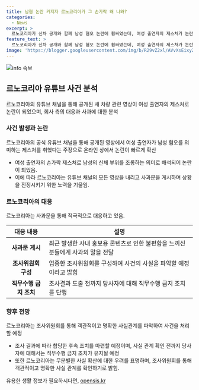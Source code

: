 ```yaml
---
title: 남혐 논란 커지자 르노코리아가 그 손가락 왜 나와?
categories:
  - News
excerpt: >
  르노코리아가 신차 공개와 함께 남성 혐오 논란에 휩싸였는데, 여성 출연자의 제스처가 논란을 일으켰다. 해당 제스처는 남성을 조롱하는 의미로 해석되며, 이에 대한 르노코리아의 사과문 발표와 조사위원회 구성이 이뤄졌다. 조사 결과에 따른 후속 조치와 당사자에 대한 직무수행 금지 조치가 발표되었으며, 사실 관계 확인을 위해 노력 중이라고 전했다. 하지만 확인되지 않은 사실이 확산되고 있다는 우려도 표명했다.
feature_text: >
  르노코리아가 신차 공개와 함께 남성 혐오 논란에 휩싸였는데, 여성 출연자의 제스처가 논란을 일으켰다. 해당 제스처는 남성을 조롱하는 의미로 해석되며, 이에 대한 르노코리아의 사과문 발표와 조사위원회 구성이 이뤄졌다. 조사 결과에 따른 후속 조치와 당사자에 대한 직무수행 금지 조치가 발표되었으며, 사실 관계 확인을 위해 노력 중이라고 전했다. 하지만 확인되지 않은 사실이 확산되고 있다는 우려도 표명했다.
image: 'https://blogger.googleusercontent.com/img/b/R29vZ2xl/AVvXsEixyZcFfHzMRdzZMjFBmAUKJYCLCGyLL1o632UiGVXcaFdKo_bkvkuCioo0uUKlGfBVcT3P84aROyZIXSBEx3Aw5nCQ3pTgDom1WDC4m8eifvWiAmWEEVb4x6G_l8C0QH225ldMjyaFvpxGEBGNO37VmDTDMHGhJPq73UglMfDca1-0aw/s1600/blogspot.png'
---
```


<p><img src="https://blogger.googleusercontent.com/img/b/R29vZ2xl/AVvXsEixyZcFfHzMRdzZMjFBmAUKJYCLCGyLL1o632UiGVXcaFdKo_bkvkuCioo0uUKlGfBVcT3P84aROyZIXSBEx3Aw5nCQ3pTgDom1WDC4m8eifvWiAmWEEVb4x6G_l8C0QH225ldMjyaFvpxGEBGNO37VmDTDMHGhJPq73UglMfDca1-0aw/s1600/blogspot.png" alt="info 속보" /></p>

<h2 data-ke-size="size26">르노코리아 유튜브 사건 분석</h2>

<p data-ke-size="size16">르노코리아의 유튜브 채널을 통해 공개된 새 차량 관련 영상이 여성 출연자의 제스처로 논란이 되었으며, 회사 측의 대응과 사과에 대한 분석</p>

<h3>사건 발생과 논란</h3>

<p data-ke-size="size16">르노코리아의 공식 유튜브 채널을 통해 공개된 영상에서 여성 출연자가 남성 혐오를 의미하는 제스처를 취했다는 주장으로 온라인 상에서 논란이 빠르게 확산</p>

<ul>
<li>여성 출연자의 손가락 제스처로 남성의 신체 부위를 조롱하는 의미로 해석되어 논란이 되었음.</li>
<li>이에 따라 르노코리아는 유튜브 채널의 모든 영상을 내리고 사과문을 게시하며 상황을 진정시키기 위한 노력을 기울임.</li>
</ul>

<h3>르노코리아의 대응</h3>

<p data-ke-size="size16">르노코리아는 사과문을 통해 적극적으로 대응하고 있음.</p>

<table>
<thead>
<tr>
<th>대응 내용</th>
<th>설명</th>
</tr>
</thead>
<tbody>
<tr>
<td style="text-align: center; height: 17px;"><b>사과문 게시</b></td>
<td>최근 발생한 사내 홍보용 콘텐츠로 인한 불편함을 느끼신 분들에게 사과의 말을 전달</td>
</tr>
<tr>
<td style="text-align: center; height: 17px;"><b>조사위원회 구성</b></td>
<td>엄중한 조사위원회를 구성하여 사건의 사실을 파악할 예정이라고 밝힘</td>
</tr>
<tr>
<td style="text-align: center; height: 17px;"><b>직무수행 금지 조치</b></td>
<td>조사결과 도출 전까지 당사자에 대해 직무수행 금지 조치를 단행</td>
</tr>
</tbody>
</table>

<h3>향후 전망</h3>

<p data-ke-size="size16">르노코리아는 조사위원회를 통해 객관적이고 명확한 사실관계를 파악하여 사건을 처리할 예정</p>

<ul>
<li>조사 결과에 따라 합당한 후속 조치를 마련할 예정이며, 사실 관계 확인 전까지 당사자에 대해서는 직무수행 금지 조치가 유지될 예정</li>
<li>또한 르노코리아는 무분별한 사실 확산에 대한 우려를 표명하며, 조사위원회를 통해 객관적이고 명확한 사실 관계를 확인하기로 밝힘.</li>
</ul>
유용한 생활 정보가 필요하시다면, <a href="https://opensis.kr" rel="dofollow">opensis.kr</a>


